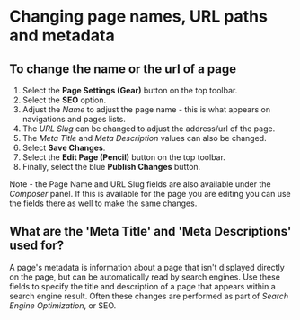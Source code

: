 # Changing page names, URL paths and metadata

## To change the name or the url of a page
1. Select the **Page Settings (Gear)** button on the top toolbar. 
2. Select the **SEO** option.
3. Adjust the *Name* to adjust the page name - this is what appears on navigations and pages lists.
4. The *URL Slug* can be changed to adjust the address/url of the page.
5. The *Meta Title* and *Meta Description* values can also be changed.
5. Select **Save Changes**.
6. Select the **Edit Page (Pencil)** button on the top toolbar.
7. Finally, select the blue **Publish Changes** button.

Note - the Page Name and URL Slug fields are also available under the *Composer* panel. If this is available for the page you are editing you can use the fields there as well to make the same changes. 

## What are the 'Meta Title' and 'Meta Descriptions' used for?
A page's metadata is information about a page that isn't displayed directly on the page, but can be automatically read by search engines. Use these fields to specify the title and description of a page that appears within a search engine result. Often these changes are performed as part of *Search Engine Optimization*, or SEO.